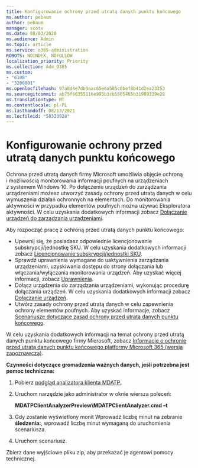 ```yaml
---
title: Konfigurowanie ochrony przed utratą danych punktu końcowego
ms.author: pebaum
author: pebaum
manager: scotv
ms.date: 08/03/2020
ms.audience: Admin
ms.topic: article
ms.service: o365-administration
ROBOTS: NOINDEX, NOFOLLOW
localization_priority: Priority
ms.collection: Adm_O365
ms.custom:
- "6108"
- "3200001"
ms.openlocfilehash: 97a8d4e7db9aac65e6a505c0bef8b41d2ea23353
ms.sourcegitcommit: ab75f66355116e995b3cb5505465b31989339e28
ms.translationtype: MT
ms.contentlocale: pl-PL
ms.lasthandoff: 08/13/2021
ms.locfileid: "58323928"
---
```

# <a name="configure-endpoint-dlp"></a>Konfigurowanie ochrony przed utratą danych punktu końcowego

Ochrona przed utratą danych firmy Microsoft umożliwia objęcie ochroną i możliwością monitorowania informacji poufnych na urządzeniach z systemem Windows 10. Po dołączeniu urządzeń do zarządzania urządzeniami możesz utworzyć zasady ochrony przed utratą danych w celu wymuszenia działań ochronnych na elementach. Do monitorowania aktywności w przypadku elementów poufnych można używać Eksploratora aktywności. W celu uzyskania dodatkowych informacji zobacz [Dołączanie urządzeń do zarządzania urządzeniami](https://docs.microsoft.com/microsoft-365/compliance/endpoint-dlp-getting-started#onboarding-devices-into-device-management).  

Aby rozpocząć pracę z ochroną przed utratą danych punktu końcowego:

- Upewnij się, że posiadasz odpowiednie licencjonowanie subskrypcji/jednostkę SKU. W celu uzyskania dodatkowych informacji zobacz [Licencjonowanie subskrypcji/jednostki SKU](https://docs.microsoft.com/microsoft-365/compliance/endpoint-dlp-getting-started#skusubscriptions-licensing).
- Sprawdź uprawnienia wymagane do uaktywnienia zarządzania urządzeniami, uzyskiwania dostępu do strony dołączania lub włączania/wyłączania monitorowania urządzeń. Aby uzyskać więcej informacji, zobacz [Uprawnienia](https://docs.microsoft.com/microsoft-365/compliance/endpoint-dlp-getting-started#permissions).
- Dołącz urządzenia do zarządzania urządzeniami, wykonując procedurę dołączania urządzeń. W celu uzyskania dodatkowych informacji zobacz [Dołączanie urządzeń](https://docs.microsoft.com/microsoft-365/compliance/endpoint-dlp-getting-started#onboarding-devices). 
- Utwórz zasady ochrony przed utratą danych w celu zapewnienia ochrony elementów poufnych. Aby uzyskać informacje, zobacz [Scenariusze dotyczące zasad ochrony przed utratą danych punktu końcowego](https://docs.microsoft.com/microsoft-365/compliance/endpoint-dlp-using?view=o365-worldwide#endpoint-dlp-policy-scenarios).

W celu uzyskania dodatkowych informacji na temat ochrony przed utratą danych punktu końcowego firmy Microsoft, zobacz [Informacje o ochronie przed utratą danych punktu końcowego platformy Microsoft 365 (wersja zapoznawcza)](https://docs.microsoft.com/microsoft-365/compliance/endpoint-dlp-learn-about).

**Czynności dotyczące gromadzenia ważnych danych, jeśli potrzebna jest pomoc techniczna:**

1. Pobierz [podgląd analizatora klienta MDATP.](https://aka.ms/betamdatpanalyzer)
1. Uruchom narzędzie jako administrator w oknie wiersza poleceń:

    **MDATPClientAnalyzerPreview\MDATPClientAnalyzer.cmd –t**

1. Gdy zostanie wyświetlony monit Wprowadź liczbę minut na zebranie **śledzenia:**, wprowadź liczbę minut wymaganą do uruchomienia scenariusza.
1. Uruchom scenariusz.

Zbierz dane wyjściowe pliku zip, aby przekazać je agentowi pomocy technicznej.
